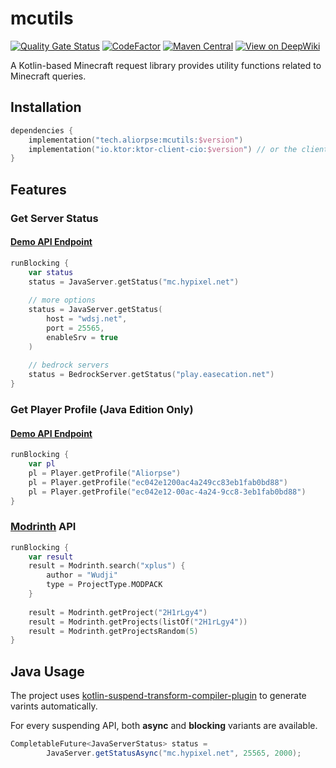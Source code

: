 # mcutils

[![Quality Gate Status](https://sonarcloud.io/api/project_badges/measure?project=Aliorpse_kotlin-mcutils&metric=alert_status)](https://sonarcloud.io/summary/new_code?id=Aliorpse_kotlin-mcutils)
[![CodeFactor](https://www.codefactor.io/repository/github/aliorpse/kotlin-mcutils/badge/main)](https://www.codefactor.io/repository/github/aliorpse/kotlin-mcutils/overview/main)
[![Maven Central](https://maven-badges.sml.io/sonatype-central/tech.aliorpse/mcutils/badge.svg)](https://central.sonatype.com/artifact/tech.aliorpse/mcutils)
[![View on DeepWiki](https://deepwiki.com/badge.svg)](https://deepwiki.com/Aliorpse/kotlin-mcutils)

A Kotlin-based Minecraft request library provides utility functions related to Minecraft queries.

## Installation

```kotlin
dependencies {
    implementation("tech.aliorpse:mcutils:$version")
    implementation("io.ktor:ktor-client-cio:$version") // or the client you want
}
```

## Features

### Get Server Status

#### [Demo API Endpoint](https://api.aliorpse.tech/minecraft/server/status/hypixel.net:25565?type=java)

```kotlin
runBlocking {
    var status
    status = JavaServer.getStatus("mc.hypixel.net")
    
    // more options
    status = JavaServer.getStatus(
        host = "wdsj.net",
        port = 25565,
        enableSrv = true
    )
    
    // bedrock servers
    status = BedrockServer.getStatus("play.easecation.net")
}
```

### Get Player Profile (Java Edition Only)

#### [Demo API Endpoint](https://api.aliorpse.tech/minecraft/player/profile/Aliorpse)

```kotlin
runBlocking {
    var pl
    pl = Player.getProfile("Aliorpse")
    pl = Player.getProfile("ec042e1200ac4a249cc83eb1fab0bd88")
    pl = Player.getProfile("ec042e12-00ac-4a24-9cc8-3eb1fab0bd88")
}
```

### [Modrinth](https://modrinth.com/) API

```kotlin
runBlocking {
    var result
    result = Modrinth.search("xplus") {
        author = "Wudji"
        type = ProjectType.MODPACK
    }
    
    result = Modrinth.getProject("2H1rLgy4")
    result = Modrinth.getProjects(listOf("2H1rLgy4"))
    result = Modrinth.getProjectsRandom(5)
}
```

## Java Usage

The project uses [kotlin-suspend-transform-compiler-plugin](https://github.com/ForteScarlet/kotlin-suspend-transform-compiler-plugin) to generate varints automatically.

For every suspending API, both **async** and **blocking** variants are available.

```java
CompletableFuture<JavaServerStatus> status =
        JavaServer.getStatusAsync("mc.hypixel.net", 25565, 2000);
```
